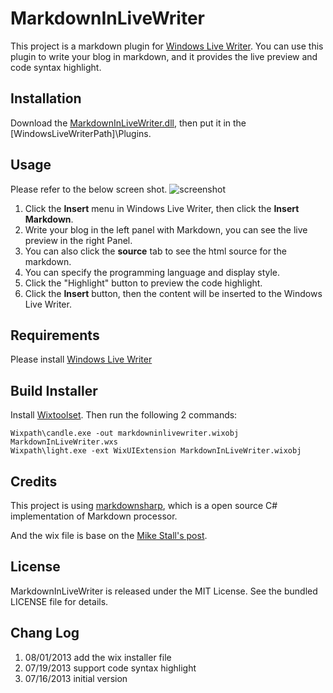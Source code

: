 MarkdownInLiveWriter
====================

This project is a markdown plugin for [Windows Live Writer](http://windows.microsoft.com/en-us/windows-live/essentials-other#essentials=overviewother). You can use this plugin to write your blog in markdown, and it provides the live preview and code syntax highlight.

## Installation

Download the [MarkdownInLiveWriter.dll](https://github.com/fresky/MarkdownInLiveWriter/blob/master/MarkdownInLiveWriter.dll), 
then put it in the [WindowsLiveWriterPath]\Plugins\.

## Usage

Please refer to the below screen shot.
![screenshot](https://raw.github.com/fresky/MarkdownInLiveWriter/master/screenshot.png "MarkdownInLiveWriter")

1. Click the **Insert** menu in Windows Live Writer, then click the **Insert Markdown**.
2. Write your blog in the left panel with Markdown, you can see the live preview in the right Panel.
3. You can also click the **source** tab to see the html source for the markdown.
4. You can specify the programming language and display style.
5. Click the "Highlight" button to preview the code highlight.
5. Click the **Insert** button, then the content will be inserted to the Windows Live Writer.

## Requirements

Please install [Windows Live Writer](http://windows.microsoft.com/en-us/windows-live/essentials-other#essentials=overviewother)

## Build Installer
Install [Wixtoolset](http://wixtoolset.org/). Then run the following 2 commands:  

    Wixpath\candle.exe -out markdowninlivewriter.wixobj MarkdownInLiveWriter.wxs   
    Wixpath\light.exe -ext WixUIExtension MarkdownInLiveWriter.wixobj


## Credits

This project is using [markdownsharp](http://code.google.com/p/markdownsharp/), which is a open source C# implementation of Markdown processor.

And the wix file is base on the [Mike Stall's post](http://blogs.msdn.com/b/jmstall/archive/2007/10/27/wix-script-for-installing-live-writer-plugins.aspx).

## License

MarkdownInLiveWriter is released under the MIT License. See the bundled LICENSE file for details.

## Chang Log

1. 08/01/2013	add the wix installer file
1. 07/19/2013	support code syntax highlight
1. 07/16/2013	initial version
